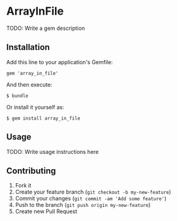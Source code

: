 # ArrayInFile

TODO: Write a gem description

## Installation

Add this line to your application's Gemfile:

    gem 'array_in_file'

And then execute:

    $ bundle

Or install it yourself as:

    $ gem install array_in_file

## Usage

TODO: Write usage instructions here

## Contributing

1. Fork it
2. Create your feature branch (`git checkout -b my-new-feature`)
3. Commit your changes (`git commit -am 'Add some feature'`)
4. Push to the branch (`git push origin my-new-feature`)
5. Create new Pull Request
